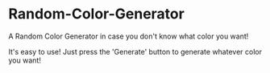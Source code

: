 # Random-Color-Generator
A Random Color Generator in case you don't know what color you want!

It's easy to use! Just press the 'Generate' button to generate whatever color you want!
